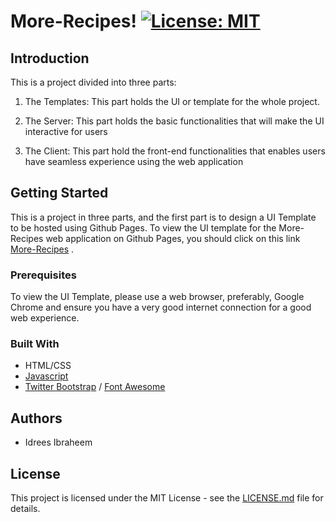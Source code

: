 # More-Recipes!                                 [![License: MIT](https://img.shields.io/badge/License-MIT-yellow.svg)](https://opensource.org/licenses/MIT)

## Introduction

This is a project divided into three parts:

1. The Templates:
    This part holds the UI or template for the whole project.

2. The Server:
    This part holds the basic functionalities that will make the UI interactive for users

3. The Client:
    This part hold the front-end functionalities that enables users have seamless experience using the web application


## Getting Started

This is a project in three parts, and the first part is to design a UI Template to be hosted using Github Pages.
To view the UI template for the More-Recipes web application on Github Pages, you should click on this link [More-Recipes](https://iidrees.github.io/More-Recipes/template/landing.html) .


### Prerequisites
To view the UI Template, please use a web browser, preferably, Google Chrome and ensure you have a very good internet connection for a good web experience.

### Built With

* HTML/CSS
* [Javascript](https://developer.mozilla.org/en-US/docs/Web/JavaScript)
* [Twitter Bootstrap](getbootstrap.com) / [Font Awesome](fontawesome.io/icons/)

## Authors

* Idrees Ibraheem

## License

This project is licensed under the MIT License - see the [LICENSE.md](https://github.com/iidrees/More-Recipes/blob/master/LICENSE) file for details.
